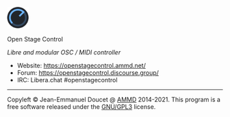 <img src="resources/images/logo.png" alt="Open Stage Control" height="50px"/>

Open Stage Control

*Libre and modular OSC / MIDI controller*


- Website: https://openstagecontrol.ammd.net/
- Forum: https://openstagecontrol.discourse.group/
- IRC: Libera.chat #openstagecontrol

----

Copyleft © Jean-Emmanuel Doucet @ [AMMD](http://ammd.net) 2014-2021.
This program is a free software released under the [GNU/GPL3](ttps://github.com/jean-emmanuel/open-stage-control/blob/master/LICENSE) license.
